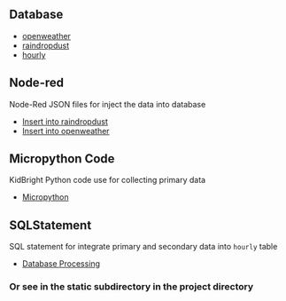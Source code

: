 ## Database
- [openweather](https://iot.cpe.ku.ac.th/pma/index.php?route=/sql&pos=0&db=b6610545324&table=openweather)
- [raindropdust](https://iot.cpe.ku.ac.th/pma/index.php?route=/sql&pos=0&db=b6610545324&table=raindropdust)
- [hourly](https://iot.cpe.ku.ac.th/pma/index.php?route=/sql&pos=0&db=b6610545324&table=hourly)

## Node-red
Node-Red JSON files for inject the data into database
- [Insert into raindropdust](https://iot.cpe.ku.ac.th/red/b6610545324/#flow/36fa63fda31b5025)
- [Insert into openweather](https://iot.cpe.ku.ac.th/red/b6610545324/#flow/409372980c17e2d0)

## Micropython Code
KidBright Python code use for collecting primary data
- [Micropython](https://github.com/TeerapatTrepopsakulsin/Raindrop-Dust/wiki/Micropython)

## SQLStatement
SQL statement for integrate primary and secondary data into `hourly` table
- [Database Processing](https://github.com/TeerapatTrepopsakulsin/Raindrop-Dust/wiki/Database-Processing)

### Or see in the static subdirectory in the project directory
